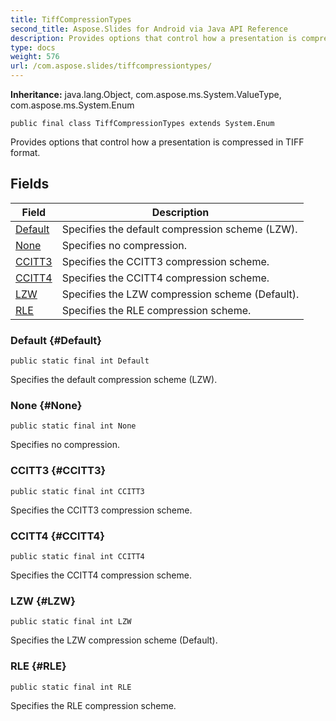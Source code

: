 ```yaml
---
title: TiffCompressionTypes
second_title: Aspose.Slides for Android via Java API Reference
description: Provides options that control how a presentation is compressed in TIFF format.
type: docs
weight: 576
url: /com.aspose.slides/tiffcompressiontypes/
---
```

**Inheritance:**
java.lang.Object, com.aspose.ms.System.ValueType, com.aspose.ms.System.Enum
```
public final class TiffCompressionTypes extends System.Enum
```

Provides options that control how a presentation is compressed in TIFF format.
## Fields

| Field | Description |
| --- | --- |
| [Default](#Default) | Specifies the default compression scheme (LZW). |
| [None](#None) | Specifies no compression. |
| [CCITT3](#CCITT3) | Specifies the CCITT3 compression scheme. |
| [CCITT4](#CCITT4) | Specifies the CCITT4 compression scheme. |
| [LZW](#LZW) | Specifies the LZW compression scheme (Default). |
| [RLE](#RLE) | Specifies the RLE compression scheme. |
### Default {#Default}
```
public static final int Default
```


Specifies the default compression scheme (LZW).

### None {#None}
```
public static final int None
```


Specifies no compression.

### CCITT3 {#CCITT3}
```
public static final int CCITT3
```


Specifies the CCITT3 compression scheme.

### CCITT4 {#CCITT4}
```
public static final int CCITT4
```


Specifies the CCITT4 compression scheme.

### LZW {#LZW}
```
public static final int LZW
```


Specifies the LZW compression scheme (Default).

### RLE {#RLE}
```
public static final int RLE
```


Specifies the RLE compression scheme.

